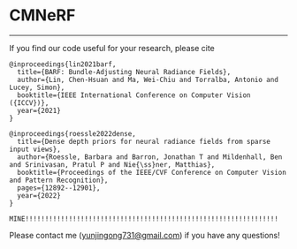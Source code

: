 # CMNeRF


--------------------------------------

If you find our code useful for your research, please cite
```
@inproceedings{lin2021barf,
  title={BARF: Bundle-Adjusting Neural Radiance Fields},
  author={Lin, Chen-Hsuan and Ma, Wei-Chiu and Torralba, Antonio and Lucey, Simon},
  booktitle={IEEE International Conference on Computer Vision ({ICCV})},
  year={2021}
}

@inproceedings{roessle2022dense,
  title={Dense depth priors for neural radiance fields from sparse input views},
  author={Roessle, Barbara and Barron, Jonathan T and Mildenhall, Ben and Srinivasan, Pratul P and Nie{\ss}ner, Matthias},
  booktitle={Proceedings of the IEEE/CVF Conference on Computer Vision and Pattern Recognition},
  pages={12892--12901},
  year={2022}
}

MINE!!!!!!!!!!!!!!!!!!!!!!!!!!!!!!!!!!!!!!!!!!!!!!!!!!!!!!!!!!!!!!!!

```

Please contact me (yunjingong731@gmail.com) if you have any questions!

